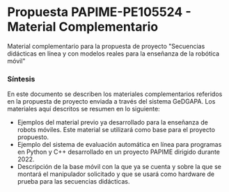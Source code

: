 # Propuesta PAPIME-PE105524 - Material Complementario
Material complementario para la propuesta de proyecto "Secuencias didácticas en línea y con modelos reales para la enseñanza de la robótica móvil"

### Síntesis
En este documento se describen los materiales complementarios referidos en la propuesta de proyecto enviada a través del sistema GeDGAPA. Los materiales aquí descritos se resumen en lo siguiente:
* Ejemplos del material previo ya desarrollado para la enseñanza de robots móviles. Este material se utilizará como base para el proyecto propuesto.
* Ejemplo del sistema de evaluación automática en línea para programas en Python y C++ desarrollado en un proyecto PAPIME dirigido durante 2022.
* Descripción de la base móvil con la que ya se cuenta y sobre la que se montará el manipulador solicitado y que se usará como hardware de prueba para las secuencias didácticas. 
